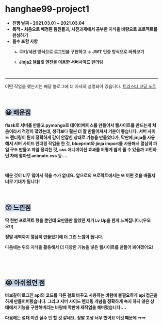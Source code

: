 # hanghae99-project1

<ul style="list-style-type: disc;" data-ke-list-type="disc">
<li><b>진행 날짜 - 2021.03.01 ~ 2021.03.04</b></li>
<li><b>목적 - 처음으로 배정된 팀원들과, 사전과제에서 공부한 지식을 바탕으로 프로젝트를 완성하기</b></li>
<li><b>필수 포함 사항</b></li>
</ul>
<p><b>&nbsp; &nbsp; &nbsp; &nbsp; &nbsp;ㄴ <span style="color: #333333;">쿠키/세션 방식으로 로그인을 구현하고 &rarr; JWT 인증 방식으로 바꿔보기</span></b></p>
<p><b>&nbsp; &nbsp; &nbsp; &nbsp; &nbsp;ㄴ Jinja2 템플릿 엔진을 이용한 서버사이드 렌더링</b><b></b></p>
<p>&nbsp;</p>
<hr contenteditable="false" data-ke-type="horizontalRule" data-ke-style="style7" />

어떤 작업을 했는지는 해당 블로그에 더 자세히 설명되어 있습니다.
[트리스티 코딩 노트](https://tristy.tistory.com/4)


<p>&nbsp;</p>
<h2 data-ke-size="size26"><span style="background-color: #c0d1e7;"><b>😀 배운점</b></span></h2>
<p><b>flask로 서버를 만들고 pymongo로 데이터베이스를 만들어서 웹사이트를 만드는게 처음이라서 걱정이 많았는데, 생각보다 훨씬 더 잘 만들어져서 기분이 좋습니다. 서버 사이드 렌더링이 뭔지 정확하게 감이 안잡힌 상태로 기능을 만들었다가, 막판에 jinja를 사용해서 서버 사이드 렌더링 작업을 한 것, blueprint와 jinja import를 사용해서 열심히 파일 구조 만들고 파일 정리한 것, css 애니메이션 효과를 어떻게 쉽게 줄 수 있을까 고민하던 차에 찾아낸 animate.css 등....</b></p>
<p>&nbsp;</p>
<p><b>배운 것이 너무 많아서 적을 수가 없네요. 앞으로의 프로젝트에서는 또 어떤 것을 배울지 너무 기대가 됩니다!</b></p>
<p>&nbsp;</p>
<h2 data-ke-size="size26"><span style="background-color: #c0d1e7;"><b>😙&nbsp;느낀점</b></span></h2>
<p><b>딱 한번 프로젝트 했을 뿐인데 요만큼만 알았던 제가 Lv Up을 한게 느껴집니다.(우오오!!)</b></p>
<p><b>정말 새벽까지 열심히 만들었기에 더 그런 느낌이 듭니다.</b></p>
<p><b><span style="color: #333333;">다음에는 위의 지식을 활용해서 더 다양한 기능을 넣은 웹사이트를 만들어 봐야겠어요!</span></b></p>
<p>&nbsp;</p>
<p>&nbsp;</p>
<h2 data-ke-size="size26"><span style="background-color: #c0d1e7;"><b>😭 아쉬웠던 점</b></span></h2>
<p><b>바보같이 로그인 api의 코드를 다른 걸로 바꾸고 사용하는 바람에 불필요하게 api 접근을 하게 만들어버렸습니다. 그리고 서버 사이드 렌더링 개념을 정확하게 숙지 하지 않은 상태에서 기능을 구현해버리는 바람에 막판에 재작업을 해버렸습니다....</b></p>
<p><b>다음에는 절대 이런 실수 안 할 것 같네요. 정말 고생 너무 했어요 이것 때문에 ㅠㅠ</b></p>
